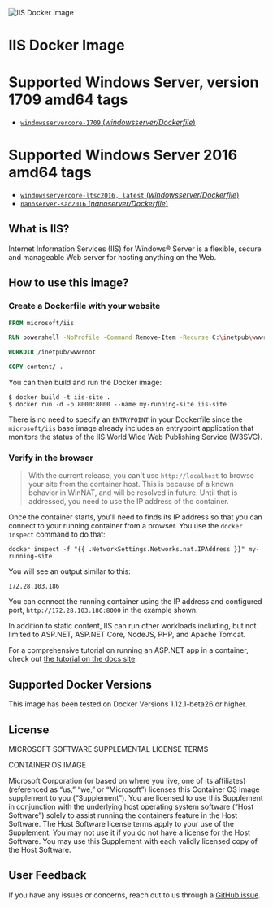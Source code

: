 ![IIS Docker Image](https://avatars2.githubusercontent.com/u/6154722?v=3&s=200)
# IIS Docker Image

# Supported Windows Server, version 1709 amd64 tags

- [`windowsservercore-1709` (*windowsserver/Dockerfile*)](https://github.com/Microsoft/iis-docker/blob/master/windowsservercore-1709/Dockerfile)

# Supported Windows Server 2016 amd64 tags

- [`windowsservercore-ltsc2016, latest` (*windowsserver/Dockerfile*)](https://github.com/Microsoft/iis-docker/blob/master/windowsservercore-ltsc2016/Dockerfile)
- [`nanoserver-sac2016` (*nanoserver/Dockerfile*)](https://github.com/Microsoft/iis-docker/blob/master/nanoserver-sac2016/Dockerfile)

## What is IIS?
Internet Information Services (IIS) for Windows® Server is a flexible, secure and manageable Web server for hosting anything on the Web.

## How to use this image?
### Create a Dockerfile with your website
```Dockerfile
FROM microsoft/iis

RUN powershell -NoProfile -Command Remove-Item -Recurse C:\inetpub\wwwroot\*

WORKDIR /inetpub/wwwroot

COPY content/ .
```
You can then build and run the Docker image:
```
$ docker build -t iis-site .
$ docker run -d -p 8000:8000 --name my-running-site iis-site
```

There is no need to specify an `ENTRYPOINT` in your Dockerfile since the `microsoft/iis` base image already includes an entrypoint application that monitors the status of the IIS World Wide Web Publishing Service (W3SVC).

### Verify in the browser

> With the current release, you can't use `http://localhost` to browse your site from the container host. This is because of a known behavior in WinNAT, and will be resolved in future. Until that is addressed, you need to use the IP address of the container.

Once the container starts, you'll need to finds its IP address so that you can connect to your running container from a browser. You use the `docker inspect` command to do that:

`docker inspect -f "{{ .NetworkSettings.Networks.nat.IPAddress }}" my-running-site`

You will see an output similar to this:

```
172.28.103.186
```

You can connect the running container using the IP address and configured port, `http://172.28.103.186:8000` in the example shown.

In addition to static content, IIS can run other workloads including, but not limited to ASP.NET, ASP.NET Core, NodeJS, PHP, and Apache Tomcat.

For a comprehensive tutorial on running an ASP.NET app in a container, check out [the tutorial on the docs site](https://docs.microsoft.com/en-us/dotnet/articles/framework/docker/aspnetmvc).


## Supported Docker Versions
This image has been tested on Docker Versions 1.12.1-beta26 or higher.

## License
MICROSOFT SOFTWARE SUPPLEMENTAL LICENSE TERMS

CONTAINER OS IMAGE

Microsoft Corporation (or based on where you live, one of its affiliates) (referenced as “us,” “we,” or “Microsoft”) licenses this Container OS Image supplement to you (“Supplement”). You are licensed to use this Supplement in conjunction with the underlying host operating system software (“Host Software”) solely to assist running the containers feature in the Host Software. The Host Software license terms apply to your use of the Supplement. You may not use it if you do not have a license for the Host Software. You may use this Supplement with each validly licensed copy of the Host Software.

## User Feedback
If you have any issues or concerns, reach out to us through a [GitHub issue](https://github.com/Microsoft/iis-docker/issues/new).
